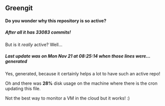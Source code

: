 ## Greengit

#### Do you wonder why this repository is so active?

##### After all it has 33083 commits!

But is it *really* active? Well...

##### Last update was on Mon Nov 21 at 08:25:14 when those lines were... generated

Yes, generated, because it certainly helps a lot to have such an active repo!

Oh and there was **28%** disk usage on the machine
where there is the cron updating this file.

Not the best way to monitor a VM in the cloud but it works! :)
